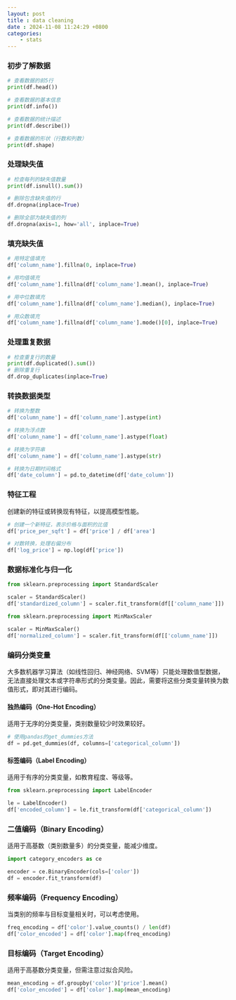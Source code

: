 ```yaml
---
layout: post
title : data cleaning
date : 2024-11-08 11:24:29 +0800
categories: 
    - stats
---
```


### 初步了解数据

```py
# 查看数据的前5行
print(df.head())

# 查看数据的基本信息
print(df.info())

# 查看数据的统计描述
print(df.describe())

# 查看数据的形状（行数和列数）
print(df.shape)
```

### 处理缺失值

```py
# 检查每列的缺失值数量
print(df.isnull().sum())

# 删除包含缺失值的行
df.dropna(inplace=True)

# 删除全部为缺失值的列
df.dropna(axis=1, how='all', inplace=True)
```

### 填充缺失值

```py
# 用特定值填充
df['column_name'].fillna(0, inplace=True)

# 用均值填充
df['column_name'].fillna(df['column_name'].mean(), inplace=True)

# 用中位数填充
df['column_name'].fillna(df['column_name'].median(), inplace=True)

# 用众数填充
df['column_name'].fillna(df['column_name'].mode()[0], inplace=True)
```

### 处理重复数据

```py
# 检查重复行的数量
print(df.duplicated().sum())
# 删除重复行
df.drop_duplicates(inplace=True)
```

### 转换数据类型

```py
# 转换为整数
df['column_name'] = df['column_name'].astype(int)

# 转换为浮点数
df['column_name'] = df['column_name'].astype(float)

# 转换为字符串
df['column_name'] = df['column_name'].astype(str)

# 转换为日期时间格式
df['date_column'] = pd.to_datetime(df['date_column'])
```

### 特征工程

创建新的特征或转换现有特征，以提高模型性能。

```py
# 创建一个新特征，表示价格与面积的比值
df['price_per_sqft'] = df['price'] / df['area']
```

```py
# 对数转换，处理右偏分布
df['log_price'] = np.log(df['price'])
```

### 数据标准化与归一化

```py
from sklearn.preprocessing import StandardScaler

scaler = StandardScaler()
df['standardized_column'] = scaler.fit_transform(df[['column_name']])
```

```py
from sklearn.preprocessing import MinMaxScaler

scaler = MinMaxScaler()
df['normalized_column'] = scaler.fit_transform(df[['column_name']])
```

### 编码分类变量

大多数机器学习算法（如线性回归、神经网络、SVM等）只能处理数值型数据，无法直接处理文本或字符串形式的分类变量。因此，需要将这些分类变量转换为数值形式，即对其进行编码。

#### 独热编码（One-Hot Encoding）

适用于无序的分类变量，类别数量较少时效果较好。

```py
# 使用pandas的get_dummies方法
df = pd.get_dummies(df, columns=['categorical_column'])
```

####  标签编码（Label Encoding）

适用于有序的分类变量，如教育程度、等级等。

```py
from sklearn.preprocessing import LabelEncoder

le = LabelEncoder()
df['encoded_column'] = le.fit_transform(df['categorical_column'])
```

### 二值编码（Binary Encoding）

适用于高基数（类别数量多）的分类变量，能减少维度。

```py
import category_encoders as ce

encoder = ce.BinaryEncoder(cols=['color'])
df = encoder.fit_transform(df)
```

### 频率编码（Frequency Encoding）

当类别的频率与目标变量相关时，可以考虑使用。

```py
freq_encoding = df['color'].value_counts() / len(df)
df['color_encoded'] = df['color'].map(freq_encoding)
```

### 目标编码（Target Encoding）

适用于高基数分类变量，但需注意过拟合风险。

```py
mean_encoding = df.groupby('color')['price'].mean()
df['color_encoded'] = df['color'].map(mean_encoding)
```